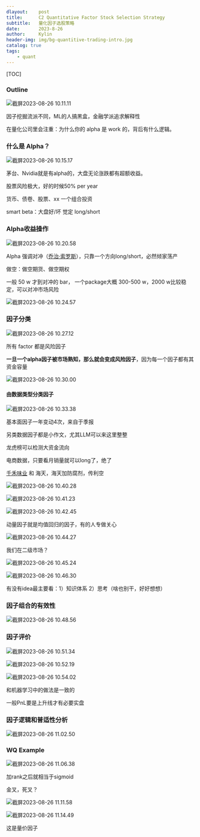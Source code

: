 ```yaml
---
dlayout:    post
title:      C2 Quantitative Factor Stock Selection Strategy
subtitle:   量化因子选股策略
date:       2023-8-26
author:     Kylin
header-img: img/bg-quantitive-trading-intro.jpg
catalog: true
tags:
    - quant
---
```




[TOC]

### Outline

![截屏2023-08-26 10.11.11](http://kylinhub.oss-cn-shanghai.aliyuncs.com/uPic/%E6%88%AA%E5%B1%8F2023-08-26%2010.11.11.png)



因子挖掘流派不同，ML的人搞黑盒，金融学派追求解释性

在量化公司里会注重：为什么你的 alpha 是 work 的，背后有什么逻辑。



### 什么是 Alpha？

![截屏2023-08-26 10.15.17](http://kylinhub.oss-cn-shanghai.aliyuncs.com/uPic/%E6%88%AA%E5%B1%8F2023-08-26%2010.15.17.png)

茅台、Nvidia就是有alpha的，大盘无论涨跌都有超额收益。

股票风险极大，好的时候50% per year

货币、债卷、股票、xx 一个组合投资

smart beta：大盘好/坏 觉定 long/short



### Alpha收益操作

![截屏2023-08-26 10.20.58](http://kylinhub.oss-cn-shanghai.aliyuncs.com/uPic/%E6%88%AA%E5%B1%8F2023-08-26%2010.20.58.png)

Alpha 强调对冲（[乔治·索罗斯](https://wuu.wikipedia.org/wiki/乔治·索罗斯)），只靠一个方向long/short，必然倾家荡产

做空：做空期货、做空期权

一般 50 w 才到对冲的 bar， 一个package大概 300-500 w，2000 w比较稳定，可以对冲市场风险

![截屏2023-08-26 10.24.57](http://kylinhub.oss-cn-shanghai.aliyuncs.com/uPic/%E6%88%AA%E5%B1%8F2023-08-26%2010.24.57.png)



### 因子分类

![截屏2023-08-26 10.27.12](http://kylinhub.oss-cn-shanghai.aliyuncs.com/uPic/%E6%88%AA%E5%B1%8F2023-08-26%2010.27.12.png)

所有 factor 都是风险因子



**一旦一个alpha因子被市场熟知，那么就会变成风险因子**，因为每一个因子都有其资金容量

![截屏2023-08-26 10.30.00](http://kylinhub.oss-cn-shanghai.aliyuncs.com/uPic/%E6%88%AA%E5%B1%8F2023-08-26%2010.30.00.png)

#### 由数据类型分类因子

![截屏2023-08-26 10.33.38](http://kylinhub.oss-cn-shanghai.aliyuncs.com/uPic/%E6%88%AA%E5%B1%8F2023-08-26%2010.33.38.png)

基本面因子一年变动4次，来自于季报

另类数据因子都是小作文，尤其LLM可以来这里整整

龙虎榜可以检测大资金流向

电商数据，只要看月销量就可以long了，绝了

[千禾味业](https://xueqiu.com/6019523019/163304276) 和  海天，海天加防腐剂，传利空



![截屏2023-08-26 10.40.28](http://kylinhub.oss-cn-shanghai.aliyuncs.com/uPic/%E6%88%AA%E5%B1%8F2023-08-26%2010.40.28.png)



![截屏2023-08-26 10.41.23](http://kylinhub.oss-cn-shanghai.aliyuncs.com/uPic/%E6%88%AA%E5%B1%8F2023-08-26%2010.41.23.png)



![截屏2023-08-26 10.42.45](http://kylinhub.oss-cn-shanghai.aliyuncs.com/uPic/%E6%88%AA%E5%B1%8F2023-08-26%2010.42.45.png)

动量因子就是均值回归的因子，有的人专做关心



![截屏2023-08-26 10.44.27](http://kylinhub.oss-cn-shanghai.aliyuncs.com/uPic/%E6%88%AA%E5%B1%8F2023-08-26%2010.44.27.png)

我们在二级市场？



![截屏2023-08-26 10.45.24](http://kylinhub.oss-cn-shanghai.aliyuncs.com/uPic/%E6%88%AA%E5%B1%8F2023-08-26%2010.45.24.png)



![截屏2023-08-26 10.46.30](http://kylinhub.oss-cn-shanghai.aliyuncs.com/uPic/%E6%88%AA%E5%B1%8F2023-08-26%2010.46.30.png)



有没有idea最主要看：1）知识体系 2）思考（啥也别干，好好想想）



### 因子组合的有效性

![截屏2023-08-26 10.48.56](http://kylinhub.oss-cn-shanghai.aliyuncs.com/uPic/%E6%88%AA%E5%B1%8F2023-08-26%2010.48.56.png)



### 因子评价

![截屏2023-08-26 10.51.34](http://kylinhub.oss-cn-shanghai.aliyuncs.com/uPic/%E6%88%AA%E5%B1%8F2023-08-26%2010.51.34.png)

![截屏2023-08-26 10.52.19](http://kylinhub.oss-cn-shanghai.aliyuncs.com/uPic/%E6%88%AA%E5%B1%8F2023-08-26%2010.52.19.png)



![截屏2023-08-26 10.54.02](http://kylinhub.oss-cn-shanghai.aliyuncs.com/uPic/%E6%88%AA%E5%B1%8F2023-08-26%2010.54.02.png)

和机器学习中的做法是一致的

一般PnL要是上升线才有必要实盘



### 因子逻辑和普适性分析

![截屏2023-08-26 11.02.50](http://kylinhub.oss-cn-shanghai.aliyuncs.com/uPic/%E6%88%AA%E5%B1%8F2023-08-26%2011.02.50.png)



### WQ Example

![截屏2023-08-26 11.06.38](http://kylinhub.oss-cn-shanghai.aliyuncs.com/uPic/%E6%88%AA%E5%B1%8F2023-08-26%2011.06.38.png)

加rank之后就相当于sigmoid

金叉，死叉？



![截屏2023-08-26 11.11.58](http://kylinhub.oss-cn-shanghai.aliyuncs.com/uPic/%E6%88%AA%E5%B1%8F2023-08-26%2011.11.58.png)



![截屏2023-08-26 11.14.49](http://kylinhub.oss-cn-shanghai.aliyuncs.com/uPic/%E6%88%AA%E5%B1%8F2023-08-26%2011.14.49.png)

这是量价因子
